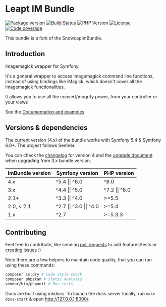 Leapt IM Bundle
===============

[![Package version](https://img.shields.io/packagist/v/leapt/im-bundle.svg?style=flat-square)](https://packagist.org/packages/leapt/im-bundle)
[![Build Status](https://img.shields.io/github/workflow/status/leapt/im-bundle/Continuous%20Integration/4.x?style=flat-square)](https://github.com/leapt/im-bundle/actions?query=workflow%3A%22Continuous+Integration%22)
![PHP Version](https://img.shields.io/packagist/php-v/leapt/im-bundle/v4.0.0?branch=4.x&style=flat-square)
[![License](https://img.shields.io/badge/license-MIT-red.svg?style=flat-square)](LICENSE)
[![Code coverage](https://img.shields.io/codecov/c/github/leapt/im-bundle?style=flat-square)](https://codecov.io/gh/leapt/im-bundle/branch/4.x)

This bundle is a fork of the SnowcapImBundle.

Introduction
------------

Imagemagick wrapper for Symfony.

It's a general wrapper to access imagemagick command line functions, instead of using bindings like iMagick,
which doesn't cover all the imagemagick functionalities.

It allows you to use all the convert/mogrify power, from your controller or your views

See the [Documentation and examples](https://im-bundle.leapt.dev/)

Versions & dependencies
-----------------------

The current version (4.x) of the bundle works with Symfony 5.4 & Symfony 6.0+.
The project follows SemVer.

You can check the [changelog](CHANGELOG-4.x.md) for version 4 and the [upgrade document](UPGRADE-4.x.md) when upgrading
from 3.x bundle version.

| ImBundle version  | Symfony version           | PHP version
| ----------------- | ------------------------- | -----------
| 4.x               | ^5.4 \|\| ^6.0            | ^8.0
| 3.x               | ^4.4 \|\| ^5.0            | ^7.2 \|\| ^8.0
| 2.1+              | ^3.3 \|\| ^4.0            | >=5.5
| 2.0, < 2.1        | ^2.7 \|\| ^3.0 \|\| ^4.0  | >=5.4
| 1.x               | ^2.7                      | >=5.3.3

Contributing
------------

Feel free to contribute, like sending [pull requests](https://github.com/leapt/im-bundle/pulls) to add features/tests
or [creating issues](https://github.com/leapt/im-bundle/issues) :)

Note there are a few helpers to maintain code quality, that you can run using these commands:

```bash
composer cs:dry # Code style check
composer phpstan # Static analysis
vendor/bin/phpunit # Run tests
```

Docs are built using mkdocs. To launch the docs server locally, run `make docs-start` & open http://127.0.0.1:8000/.
